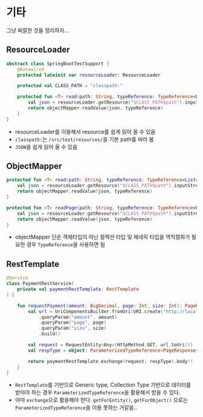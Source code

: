 # 기타
그냥 짜잘한 것들 정리하자...

## ResourceLoader 
```kotlin
abstract class SpringBootTestSupport {
    @Autowired
    protected lateinit var resourceLoader: ResourceLoader

    protected val CLASS_PATH = "classpath:"

    protected fun <T> read(path: String, typeReference: TypeReference<List<T>>): List<T> {
        val json = resourceLoader.getResource("$CLASS_PATH$path").inputStream
        return objectMapper.readValue(json, typeReference)
    }
}
```
* resourceLoader를 이용해서 resource를 쉽게 읽어 올 수 있음
* `classpath:`는 `/src/test/resources/`을 기본 path를 바라 봄
* `JSON`을 쉽게 읽어 올 수 있음


## ObjectMapper
```kotlin
protected fun <T> read(path: String, typeReference: TypeReference<List<T>>): List<T> {
    val json = resourceLoader.getResource("$CLASS_PATH$path").inputStream
    return objectMapper.readValue(json, typeReference)
}

protected fun <T> readPage(path: String, typeReference: TypeReference<PageResponse<T>>): PageResponse<T> {
    val json = resourceLoader.getResource("$CLASS_PATH$path").inputStream
    return objectMapper.readValue(json, typeReference)
}
```
* objectMapper 단순 객체타입이 아닌 컬렉션 타입 및 제네릭 타입을 역직렬화가 필요한 경우 `TypeReference`을 사용하면 됨

## RestTemplate

```kotlin
@Service
class PaymentRestService(
    private val paymentRestTemplate: RestTemplate
) {

    fun requestPayment(amount: BigDecimal, page: Int, size: Int): PageResponse<Payment> {
        val url = UriComponentsBuilder.fromUri(URI.create("http://localhost:8080/payment"))
            .queryParam("amount", amount)
            .queryParam("page", page)
            .queryParam("size", size)
            .build()

        val request = RequestEntity<Any>(HttpMethod.GET, url.toUri())
        val respType = object: ParameterizedTypeReference<PageResponse<Payment>>(){}

        return paymentRestTemplate.exchange(request, respType).body!!
    }
}
```
* `RestTemplate`를 기반으로 Generic type, Collection Type 기반으로 데이터를 받아야 하는 경우 `ParameterizedTypeReference`을 활용해서 받을 수 있다.
* 아마 `exchange`으로 활용해야 한다. `getForEntity()`, `getForObject()` 으로는 `ParameterizedTypeReference`을 이용 못하는 거같음..